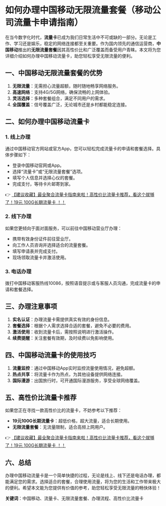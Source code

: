 # 如何办理中国移动无限流量套餐（移动公司流量卡申请指南）

在当今数字化时代，**流量卡**已成为我们日常生活中不可或缺的一部分。无论是工作、学习还是娱乐，稳定的网络连接都至关重要。作为国内领先的通信运营商，**中国移动**推出的**无限流量套餐**因其高性价比和广泛覆盖而备受用户青睐。本文将为您详细介绍如何办理中国移动流量卡，助您轻松享受无限流量的便利。

## 一、中国移动无限流量套餐的优势

1. **无限流量**：无需担心流量超额，随时随地畅享网络服务。
2. **高速网络**：支持4G/5G网络，确保流畅的上网体验。
3. **灵活选择**：多种套餐组合，满足不同用户的需求。
4. **全国覆盖**：信号覆盖广泛，无论城市还是乡村都能稳定连接。

## 二、如何办理中国移动流量卡

### 1. 线上办理
通过中国移动官方网站或官方App，您可以轻松完成流量卡的申请和套餐选择。具体步骤如下：
- 登录中国移动官网或App。
- 选择“流量卡”或“无限流量套餐”选项。
- 填写个人信息并选择心仪的套餐。
- 完成支付，等待卡片邮寄到家。

👉 [【建议收藏】最全聚合流量卡指南来啦！高性价比流量卡推荐，看这个就够了！19元 100G长期流量卡 ！！](https://www.91haoka.cn/webapp/weixiaodian/index.html?shop_id=563381)

### 2. 线下办理
如果您更倾向于面对面服务，可以前往中国移动营业厅办理：
- 携带有效身份证件前往营业厅。
- 向工作人员咨询并选择适合的流量套餐。
- 填写申请表并完成支付。
- 现场领取流量卡并激活使用。

### 3. 电话办理
拨打中国移动客服热线10086，按照语音提示或与客服人员沟通，完成流量卡的申请和套餐选择。

## 三、办理注意事项

1. **实名认证**：办理流量卡需提供真实有效的身份信息。
2. **套餐选择**：根据个人需求选择合适的套餐，避免不必要的费用。
3. **激活使用**：收到流量卡后，需按照说明进行激活操作。
4. **续费提醒**：关注套餐有效期，及时续费以免影响使用。

## 四、中国移动流量卡的使用技巧

1. **流量监控**：通过中国移动App实时监控流量使用情况，避免超额。
2. **热点共享**：将流量卡作为热点，为其他设备提供网络连接。
3. **国际漫游**：出国旅行时，可开通国际漫游服务，享受全球网络覆盖。

## 五、高性价比流量卡推荐

如果您正在寻找一款高性价比的流量卡，不妨参考以下推荐：
- **19元100G长期流量卡**：超低价格，超大流量，适合长期使用。
- **无限流量套餐**：无流量限制，适合高频上网用户。

👉 [【建议收藏】最全聚合流量卡指南来啦！高性价比流量卡推荐，看这个就够了！19元 100G长期流量卡 ！！](https://www.91haoka.cn/webapp/weixiaodian/index.html?shop_id=563381)

## 六、总结

办理中国移动流量卡是一个简单快捷的过程，无论是线上、线下还是电话办理，都能满足您的需求。选择适合的套餐，合理使用流量，将为您的生活和工作带来极大的便利。希望本文能为您提供有价值的参考，助您轻松享受无限流量的畅快体验！

**关键词**：中国移动、流量卡、无限流量套餐、办理流程、高性价比流量卡